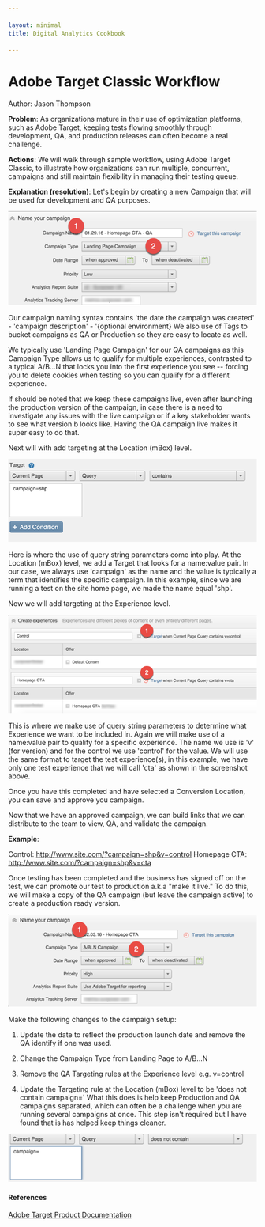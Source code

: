 ```yaml
---

layout: minimal
title: Digital Analytics Cookbook

---
```

# Adobe Target Classic Workflow
Author: Jason Thompson

__Problem__: As organizations mature in their use of optimization platforms, such as Adobe Target, keeping tests flowing smoothly through development, QA, and production releases can often become a real challenge. 

__Actions__: We will walk through sample workflow, using Adobe Target Classic, to illustrate how organizations can run multiple, concurrent, campaigns and still maintain flexibility in managing their testing queue. 

__Explanation (resolution)__: Let's begin by creating a new Campaign that will be used for development and QA purposes. 

![Adobe Target - Create New Campaign](/images/target_new_campaign.png)

Our campaign naming syntax contains 'the date the campaign was created' - 'campaign description' - '{optional environment}  We also use of Tags to bucket campaigns as QA or Production so they are easy to locate as well.

We typically use 'Landing Page Campaign' for our QA campaigns as this Campaign Type allows us to qualify for multiple experiences, contrasted to a typical A/B...N that locks you into the first experience you see -- forcing you to delete cookies when testing so you can qualify for a different experience.  

If should be noted that we keep these campaigns live, even after launching the production version of the campaign, in case there is a need to investigate any issues with the live campaign or if a key stakeholder wants to see what version b looks like. Having the QA campaign live makes it super easy to do that. 

Next will with add targeting at the Location (mBox) level.

![Adobe Target - Target Location](/images/target_target_location.png)

Here is where the use of query string parameters come into play. At the Location (mBox) level, we add a Target that looks for a name:value pair. In our case, we always use 'campaign' as the name and the value is typically a term that identifies the specific campaign. In this example, since we are running a test on the site home page, we made the name equal 'shp'. 

Now we will add targeting at the Experience level. 

![Adobe Target - Target Location](/images/target_target_experience.png)

This is where we make use of query string parameters to determine what Experience we want to be included in. Again we will make use of a name:value pair to qualify for a specific experience. The name we use is 'v' (for version) and for the control we use 'control' for the value. We will use the same format to target the test experience(s), in this example, we have only one test experience that we will call 'cta' as shown in the screenshot above. 

Once you have this completed and have selected a Conversion Location, you can save and approve you campaign.

Now that we have an approved campaign, we can build links that we can distribute to the team to view, QA, and validate the campaign.

**Example**:

Control: http://www.site.com/?campaign=shp&v=control
Homepage CTA: http://www.site.com/?campaign=shp&v=cta

Once testing has been completed and the business has signed off on the test, we can promote our test to production a.k.a "make it live." To do this, we will make a copy of the QA campaign (but leave the campaign active) to create a production ready version.

![Adobe Target - Target Location](/images/target_production_campaign.png)

Make the following changes to the campaign setup:

1. Update the date to reflect the production launch date and remove the QA identify if one was used. 

2. Change the Campaign Type from Landing Page to A/B...N

3. Remove the QA Targeting rules at the Experience level e.g. v=control

4. Update the Targeting rule at the Location (mBox) level to be 'does not contain campaign=' What this does is help keep Production and QA campaigns separated, which can often be a challenge when you are running several campaigns at once. This step isn't required but I have found that is has helped keep things cleaner. 

![Adobe Target - Target Location](/images/target_production_exclude.png)


#### References

[Adobe Target Product Documentation](https://marketing.adobe.com/resources/help/en_US/target/)

